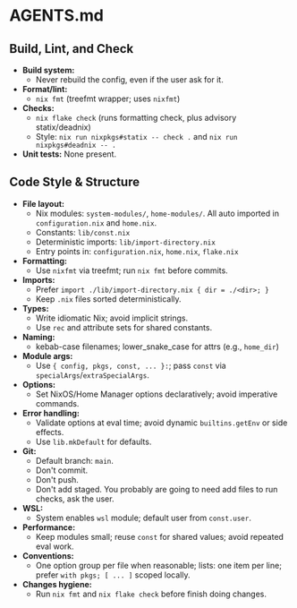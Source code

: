 # AGENTS.md

## Build, Lint, and Check

- **Build system:**
  - Never rebuild the config, even if the user ask for it.
- **Format/lint:**
  - `nix fmt` (treefmt wrapper; uses `nixfmt`)
- **Checks:**
  - `nix flake check` (runs formatting check, plus advisory statix/deadnix)
  - Style: `nix run nixpkgs#statix -- check .` and `nix run nixpkgs#deadnix -- .`
- **Unit tests:** None present.

## Code Style & Structure

- **File layout:**
  - Nix modules: `system-modules/`, `home-modules/`. All auto imported in
  `configuration.nix` and `home.nix`.  
  - Constants: `lib/const.nix`
  - Deterministic imports: `lib/import-directory.nix`
  - Entry points in: `configuration.nix`, `home.nix`, `flake.nix`
- **Formatting:**
  - Use `nixfmt` via treefmt; run `nix fmt` before commits.
- **Imports:**
  - Prefer `import ./lib/import-directory.nix { dir = ./<dir>; }`
  - Keep `.nix` files sorted deterministically.
- **Types:**
  - Write idiomatic Nix; avoid implicit strings.
  - Use `rec` and attribute sets for shared constants.
- **Naming:**
  - kebab-case filenames; lower_snake_case for attrs (e.g., `home_dir`)
- **Module args:**
  - Use `{ config, pkgs, const, ... }:`; pass `const` via `specialArgs`/`extraSpecialArgs`.
- **Options:**
  - Set NixOS/Home Manager options declaratively; avoid imperative commands.
- **Error handling:**
  - Validate options at eval time; avoid dynamic `builtins.getEnv` or side effects.
  - Use `lib.mkDefault` for defaults.
- **Git:**
  - Default branch: `main`.
  - Don't commit.
  - Don't push.
  - Don't add staged. You probably are going to need add files to run checks,
  ask the user.
- **WSL:**
  - System enables `wsl` module; default user from `const.user`.
- **Performance:**
  - Keep modules small; reuse `const` for shared values; avoid repeated eval work.
- **Conventions:**
  - One option group per file when reasonable; lists: one item per line;
  prefer `with pkgs; [ ... ]` scoped locally.
- **Changes hygiene:**
  - Run `nix fmt` and `nix flake check` before finish doing changes.

